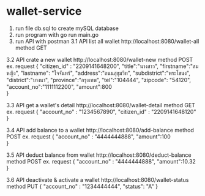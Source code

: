 # wallet-service
1. run file db.sql to create mySQL database 
2. run program with go run main.go
3. run API with postman 
3.1 API list all wallet
    http://localhost:8080/wallet-all method GET


3.2 API crate a new wallet
    http://localhost:8080/wallet-new method POST
    ex. request
    {
    "citizen_id" : "2209141648200",
    "title":"นางสาว",
    "firstname":"สมหญิง",
    "lastname": "ใจจันทร์",
    "address":"ถนนสุขุมวิท",
    "subdistrict":"พระโขนง",
    "district":"บางนา",
    "province":"กรุงเทพ",
    "tel":"104444",
    "zipcode": "54120",
    "account_no":"1111112200",
    "amount":800    
}

3.3 API get a wallet's detail
    http://localhost:8080/wallet-detail method GET
    ex. request
    {
    "account_no" : "1234567890",
    "citizen_id" : "2209141648120"
}

3.4 API add balance to a wallet
    http://localhost:8080/add-balance method  POST
    ex. request
{
    "account_no" : "4444444888",
    "amount":100   
}

3.5 API deduct balance from wallet
    http://localhost:8080/deduct-balance method POST
    ex. request
    {
    "account_no" : "4444444888",
    "amount":10.32
}

3.6 API deactivate & activate a wallet
    http://localhost:8080/wallet-status method PUT
    {
    "account_no" : "1234444444",
    "status": "A"
}